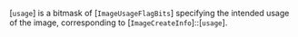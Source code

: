 [`usage`] is a bitmask of [`ImageUsageFlagBits`] specifying the
intended usage of the image, corresponding to
[`ImageCreateInfo`]::[`usage`].